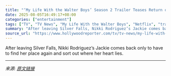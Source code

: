 ```yaml
---
title: "‘My Life With the Walter Boys’ Season 2 Trailer Teases Return of Love Triangle"
date: 2025-08-05T16:49:17+08:00
categories: ["entertainment"]
tags: ["TV", "TV News", "My Life With the Walter Boys", "Netflix", "trailers"]
summary: "After leaving Silver Falls, Nikki Rodriguez’s Jackie comes back only to have to find her place again and sort out where her heart lies."
source_url: "https://www.hollywoodreporter.com/tv/tv-news/my-life-with-the-walter-boys-season-two-trailer-1236308021/"
---
```


After leaving Silver Falls, Nikki Rodriguez’s Jackie comes back only to have to find her place again and sort out where her heart lies.

---

*来源: [原文链接](https://www.hollywoodreporter.com/tv/tv-news/my-life-with-the-walter-boys-season-two-trailer-1236308021/)*

